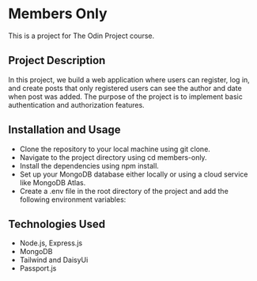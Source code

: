 # Members Only

This is a project for The Odin Project course.

## Project Description

In this project, we build a web application where users can register, log in, and create posts that only registered users can see the author and date when post was added. The purpose of the project is to implement basic authentication and authorization features.

## Installation and Usage

-   Clone the repository to your local machine using git clone.
-   Navigate to the project directory using cd members-only.
-   Install the dependencies using npm install.
-   Set up your MongoDB database either locally or using a cloud service like MongoDB Atlas.
-   Create a .env file in the root directory of the project and add the following environment variables:

## Technologies Used

-   Node.js, Express.js
-   MongoDB
-   Tailwind and DaisyUi
-   Passport.js
